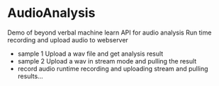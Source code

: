 # AudioAnalysis
Demo of beyond verbal machine learn API for audio analysis
Run time recording and upload audio to webserver
* sample 1  Upload a wav file and get analysis result
* sample 2  Upload a wav in stream mode and pulling the result
* record audio  runtime recording and uploading stream and pulling results...
